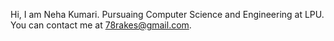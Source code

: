Hi, I am Neha Kumari. 
Pursuaing Computer Science and Engineering at LPU.
You can contact me at 78rakes@gmail.com.

